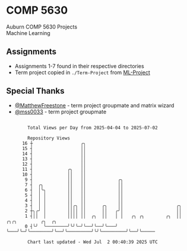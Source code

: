 # COMP 5630
Auburn COMP 5630 Projects  
Machine Learning

## Assignments
- Assignments 1-7 found in their respective directories
- Term project copied in `./Term-Project` from [ML-Project](https://github.com/wumphlett/ML-Project)

## Special Thanks
- [@MatthewFreestone](https://github.com/MatthewFreestone) - term project groupmate and matrix wizard
- [@mss0033](https://github.com/mss0033) - term project groupmate

```

        Total Views per Day from 2025-04-04 to 2025-07-02

        Repository Views
      16 ┼                  ╭╮
      15 ┤                  ││
      14 ┤                  ││
      13 ┤                  ││
      12 ┤                  ││
      11 ┤             ╭╮   ││
      10 ┤             ││   ││
       9 ┤             ││   ││            ╭╮
       7 ┤  ╭╮         ││   ││            ││
       6 ┤  │╰╮        ││   ││            ││
       5 ┤  │ │        ││   ││            ││
       4 ┤  │ │        ││   ││            ││
       3 ┤  │ │        ││╭╮ ││      ╭╮    ││                    ╭╮
       2 ┼╮╭╯ │        ││││ ││      ││   ╭╯│                    ││
       1 ┤││  │        ││││ ││  ╭╮  ││   │ │   ╭╮ ╭╮        ╭╮  ││         ╭╮╭╮         ╭╮  ╭╮
       0 ┤╰╯  ╰────────╯╰╯╰─╯╰──╯╰──╯╰───╯ ╰───╯╰─╯╰────────╯╰──╯╰─────────╯╰╯╰─────────╯╰──╯╰─────

        Chart last updated - Wed Jul  2 00:40:39 2025 UTC
        
```
